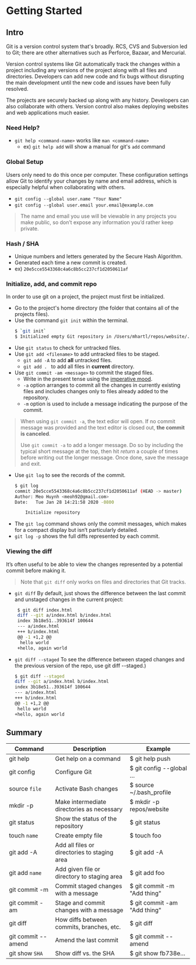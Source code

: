 # Getting Started

## Intro

Git is a version control system that's broadly. RCS, CVS and Subversion led to Git; there are other alternatives such as Perforce, Bazaar, and Mercurial.

Version control systems like Git automatically track the changes within a project including any versions of the project along with all files and directories. Developers can add new code and fix bugs without disrupting the main development until the new code and issues have been fully resolved.

The projects are securely backed up along with any history. Developers can also collaborate with others. Version control also makes deploying websites and web applications much easier.

### Need Help?
- `git help <command-name>` works like `man <command-name>`
  - ex) `git help add` will show a manual for git's `add` command




### Global Setup
Users only need to do this once per computer. These configuration settings allow Git to identify your changes by name and email address, which is especially helpful when collaborating with others.

- `git config --global user.name "Your Name"`
- `git config --global user.email your.email@example.com`


> The name and email you use will be viewable in any projects you make public, so don’t expose any information you’d rather keep private.




### Hash / SHA
  - Unique numbers and letters generated by the Secure Hash Algorithm.
  - Generated each time a new commit is created.
  - ex) `20e5cce5543368c4a6c8b5cc237cf1d2050611af`




### Initialize, add, and commit repo
In order to use git on a project, the project must first be initialized.

- Go to the project's home directory (the folder that contains all of the projects files).
- Use the command `git init` within the terminal.
  ```sh
  $ `git init`
  $ Initialized empty Git repository in /Users/mhartl/repos/website/.git/
  ```
- Use `git status` to check for untracked files.
- Use `git add <filename>` to add untracked files to be staged.
  - `git add -A` to add **all** untracked files.
  - `git add . ` to add all files in **current** directory.
- Use `git commit -am <message>` to commit the staged files.
  - Write in the present tense using the [imperative mood](https://en.wikipedia.org/wiki/Imperative_mood).
  - `-a` option arranges to commit all the changes in currently existing files and includes changes only to files already added to the repository.
  - `-m` option is used to include a message indicating the purpose of the commit.
> When using `git commit -a`, the text edior will open. If no commit message was provided and the text editor is closed out, **the commit is canceled**.
>
> Use `git commit -a` to add a longer message. Do so by including the typical short message at the top, then hit _return_ a couple of times before writing out the longer message. Once done, save the message and exit.


- Use `git log` to see the records of the commit.
  ```sh
  $ git log
  commit 20e5cce5543368c4a6c8b5cc237cf1d2050611af (HEAD -> master)
  Author: Meo Huynh <meoh92@gmail.com>
  Date:   Tue Jan 28 14:21:58 2020 -0800

      Initialize repository
  ```
- The `git log` command shows only the commit messages, which makes for a compact display but isn’t particularly detailed.
- `git log -p` shows the full diffs represented by each commit.



### Viewing the diff
It’s often useful to be able to view the changes represented by a potential commit before making it.

> Note that `git diff` only works on files and directories that Git tracks.

- `git diff` By default, just shows the difference between the last commit and unstaged changes in the current project:
   ```sh
    $ git diff index.html
    diff --git a/index.html b/index.html
    index 3b18e51..393614f 100644
    --- a/index.html
    +++ b/index.html
    @@ -1 +1,2 @@
     hello world
    +hello, again world
    ```

- `git diff --staged` To see the difference between staged changes and the previous version of the repo, use git diff --staged.)
  ```sh
  $ git diff --staged
  diff --git a/index.html b/index.html
  index 3b18e51..393614f 100644
  --- a/index.html
  +++ b/index.html
  @@ -1 +1,2 @@
   hello world
  +hello, again world
  ```




## Summary

| Command | Description | Example |
|---|---|---|
| git help | Get help on a command |$ git help push |
| git config | Configure Git |$ git config --global … |
| source `file` | Activate Bash changes |$ source ~/.bash_profile |
| mkdir -p | Make intermediate directories as necessary |$ mkdir -p repos/website |
| git status | Show the status of the repository |$ git status |
| touch `name` | Create empty file |$ touch foo |
| git add -A | Add all files or directories to staging area |$ git add -A |
| git add `name` | Add given file or directory to staging area |$ git add foo |
| git commit -m | Commit staged changes with a message |$ git commit -m "Add thing" |
| git commit -am | Stage and commit changes with a message |$ git commit -am "Add thing" |
| git diff | How diffs between commits, branches, etc. |$ git diff |
| git commit --amend | Amend the last commit |$ git commit --amend |
| git show `SHA` | Show diff vs. the SHA |$ git show fb738e… |
